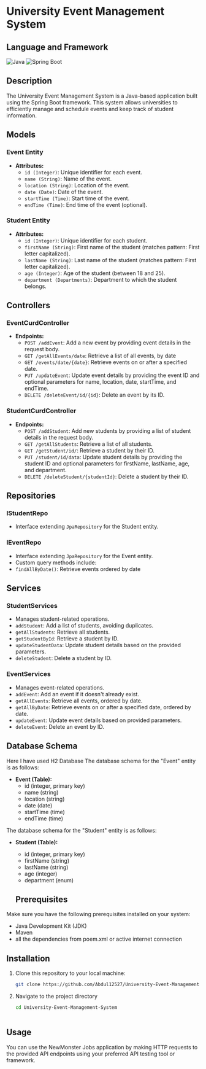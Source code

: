 # University Event Management System

## Language and Framework
![Java](https://img.shields.io/badge/Language-Java-green)
![Spring Boot](https://img.shields.io/badge/Framework-Spring%20Boot-brightgreen)

## Description
The University Event Management System is a Java-based application built using the Spring Boot framework. This system allows universities to efficiently manage and schedule events and keep track of student information.

## Models
### Event Entity
- **Attributes:**
  - `id (Integer)`: Unique identifier for each event.
  - `name (String)`: Name of the event.
  - `location (String)`: Location of the event.
  - `date (Date)`: Date of the event.
  - `startTime (Time)`: Start time of the event.
  - `endTime (Time)`: End time of the event (optional).

### Student Entity
- **Attributes:**
  - `id (Integer)`: Unique identifier for each student.
  - `firstName (String)`: First name of the student (matches pattern: First letter capitalized).
  - `lastName (String)`: Last name of the student (matches pattern: First letter capitalized).
  - `age (Integer)`: Age of the student (between 18 and 25).
  - `department (Departments)`: Department to which the student belongs.

## Controllers
### EventCurdController
- **Endpoints:**
  - `POST /addEvent`: Add a new event by providing event details in the request body.
  - `GET /getAllEvents/date`: Retrieve a list of all events, by date
  - `GET /events/date/{date}`: Retrieve events on or after a specified date.
  - `PUT /updateEvent`: Update event details by providing the event ID and optional parameters for name, location, date, startTime, and endTime.
  - `DELETE /deleteEvent/id/{id}`: Delete an event by its ID.

### StudentCurdController
- **Endpoints:**
  - `POST /addStudent`: Add new students by providing a list of student details in the request body.
  - `GET /getAllStudents`: Retrieve a list of all students.
  - `GET /getStudent/id/`: Retrieve a student by their ID.
  - `PUT /student/id/data`: Update student details by providing the student ID and optional parameters for firstName, lastName, age, and department.
  - `DELETE /deleteStudent/{studentId}`: Delete a student by their ID.

## Repositories
### IStudentRepo
- Interface extending `JpaRepository` for the Student entity.

### IEventRepo
- Interface extending `JpaRepository` for the Event entity.
- Custom query methods include:
- `findAllByDate()`: Retrieve events ordered by date

## Services
### StudentServices
- Manages student-related operations.
- `addStudent`: Add a list of students, avoiding duplicates.
- `getAllStudents`: Retrieve all students.
- `getStudentById`: Retrieve a student by ID.
- `updateStudentData`: Update student details based on the provided parameters.
- `deleteStudent`: Delete a student by ID.

### EventServices
- Manages event-related operations.
- `addEvent`: Add an event if it doesn't already exist.
- `getAllEvents`: Retrieve all events, ordered by date.
- `getAllByDate`: Retrieve events on or after a specified date, ordered by date.
- `updateEvent`: Update event details based on provided parameters.
- `deleteEvent`: Delete an event by ID.

## Database Schema
Here I have used H2 Database
The database schema for the "Event" entity is as follows:

- **Event (Table):**
  - id (integer, primary key)
  - name (string)
  - location (string)
  - date (date)
  - startTime (time)
  - endTime (time)

The database schema for the "Student" entity is as follows:

- **Student (Table):**
  - id (integer, primary key)
  - firstName (string)
  - lastName (string)
  - age (integer)
  - department (enum)
 
  ## Prerequisites
Make sure you have the following prerequisites installed on your system:

- Java Development Kit (JDK)
- Maven
- all the dependencies from poem.xml or active internet connection

## Installation
1. Clone this repository to your local machine:

   ```bash
   git clone https://github.com/Abdul12527/University-Event-Management-System.git
   
2. Navigate to the project directory

    ```bash
    cd University-Event-Management-System
  
## Usage
You can use the NewMonster Jobs application by making HTTP requests to the provided API endpoints using your preferred API testing tool or framework.